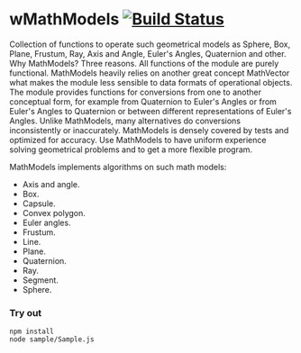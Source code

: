 
# wMathModels [![Build Status](https://travis-ci.org/Wandalen/wMathModels.svg?branch=master)](https://travis-ci.org/Wandalen/wMathModels)

Collection of functions to operate such geometrical models as Sphere, Box, Plane, Frustum, Ray, Axis and Angle, Euler's Angles, Quaternion and other. Why MathModels? Three reasons. All functions of the module are purely functional. MathModels heavily relies on another great concept MathVector what makes the module less sensible to data formats of operational objects. The module provides functions for conversions from one to another conceptual form, for example from Quaternion to Euler's Angles or from Euler's Angles to Quaternion or between different representations of Euler's Angles. Unlike MathModels, many alternatives do conversions inconsistently or inaccurately. MathModels is densely covered by tests and optimized for accuracy. Use MathModels to have uniform experience solving geometrical problems and to get a more flexible program.

MathModels implements algorithms on such math models:

- Axis and angle.
- Box.
- Capsule.
- Convex polygon.
- Euler angles.
- Frustum.
- Line.
- Plane.
- Quaternion.
- Ray.
- Segment.
- Sphere.

### Try out
```
npm install
node sample/Sample.js
```

